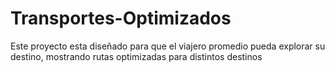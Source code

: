 # Transportes-Optimizados
Este proyecto esta diseñado para que el viajero promedio pueda explorar su destino, mostrando rutas optimizadas para distintos destinos  
